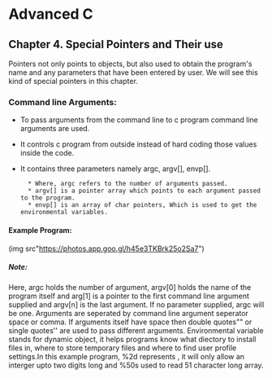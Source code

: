 # Advanced C

## Chapter 4. Special Pointers and Their use

Pointers not only points to objects, but also used to obtain the program's name and any parameters that have been entered by user. We will see this kind of special pointers in this chapter.

### Command line Arguments:

* To pass arguments from the command line to c program command line arguments are used.
* It controls c program from outside instead of hard coding those values inside the code.
* It contains three parameters namely argc, argv[], envp[].
  
        * Where, argc refers to the number of arguments passed.
        * argv[] is a pointer array which points to each argument passed to the program.
        * envp[] is an array of char pointers, Which is used to get the environmental variables.
  
#### Example Program:

(img src"https://photos.app.goo.gl/h45e3TKBrk25o2Sa7")

##### Note:
Here, argc holds the number of argument, argv[0] holds the name of the program itself and arg[1] is a pointer to the first command line argument supplied and argv[n] is the last argument. If no parameter supplied, argc will be one. Arguments are seperated by command line argument seperator space or comma. If arguments itself have space then double quotes"" or single quotes'' are used to pass different arguments. Environmental variable stands for dynamic object, it helps programs know what diectory to install files in, where to store temporary files and where to find user profile settings.In this example program, %2d represents , it will only allow an interger upto two digits long and %50s used to read 51 character long array.